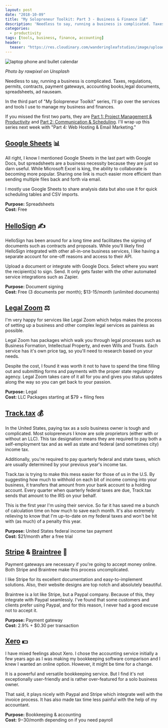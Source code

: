 ```yaml
---
layout: post
date: "2018-10-09"
title: "My Solopreneur Toolkit: Part 3 - Business & Finance 🗄💰"
description: 'Needless to say, running a business is complicated. Taxes, regulations, permits, contracts, payment gateways, accounting books,legal documents, spreadsheets, ad nauseam. In the third part of "My Solopreneur Toolkit" series, I''ll go over the services and tools I use to manage my business and finances.'
categories:
  - productivity
tags: [tools, business, finance, accounting]
header:
  teaser: "https://res.cloudinary.com/wanderingleafstudios/image/upload/b_auto,c_pad,g_center,h_630,w_1200/v1537890988/chrisjmears.com/blog/rawpixel-645294-unsplash.jpg"
---
```


![laptop phone and bullet calendar](https://res.cloudinary.com/wanderingleafstudios/image/upload/v1539098563/chrisjmears.com/blog/rawpixel-645294-unsplash.jpg)

<div class="text-right text-gray-500 text-sm mb-6">
  <em>Photo by rawpixel on Unsplash</em>
</div>

Needless to say, running a business is complicated. Taxes, regulations, permits, contracts, payment gateways, accounting books,legal documents, spreadsheets, ad nauseam.

In the third part of "My Solopreneur Toolkit" series, I'll go over the services and tools I use to manage my business and finances.

If you missed the first two parts, they are [Part 1: Project Management & Productivity](https://chrisjmears.com/blog/my-solopreneur-toolkit-part-1/) and [Part 2: Communication & Scheduling](https://chrisjmears.com/blog/my-solopreneur-toolkit-part-2/). I'll wrap up this series next week with "Part 4: Web Hosting & Email Marketing."

## [Google Sheets](https://www.google.com/sheets/about/) 📊

All right, I know I mentioned Google Sheets in the last part with Google Docs, but spreadsheets are a business necessity because they are just so darn useful. While Microsoft Excel is king, the ability to collaborate is becoming more popular. Sharing one link is much easier more efficient than sending multiple files back and forth via email.

I mostly use Google Sheets to share analysis data but also use it for quick scheduling tables and CSV imports.

**Purpose:** Spreadsheets<br>
**Cost:** Free

## [HelloSign](https://www.hellosign.com/) ✍️

HelloSign has been around for a long time and facilitates the signing of documents such as contracts and proposals. While you'll likely find HelloSign integrated with other all-in-one business services, I like having a separate account for one-off reasons and access to their API.

Upload a document or integrate with Google Docs. Select where you want the recipient(s) to sign. Send. It only gets faster with the other automated service integrations such as Zapier.

**Purpose:** Document signing<br>
**Cost:** Free (3 documents per month); \$13-15/month (unlimited documents)

## [Legal Zoom](https://www.legalzoom.com/) ⚖️

I'm very happy for services like Legal Zoom which helps makes the process of setting up a business and other complex legal services as painless as possible.

Legal Zoom has packages which walk you through legal processes such as Business Formation, Intellectual Property, and even Wills and Trusts. Each service has it's own price tag, so you'll need to research based on your needs.

Despite the cost, I found it was worth it not to have to spend the time filling out and submitting forms and payments with the proper state regulatory agency. Legal Zoom takes care of it all for you and gives you status updates along the way so you can get back to your passion.

**Purpose:** Legal<br>
**Cost:** LLC Packages starting at \$79 + filing fees

## [Track.tax](https://www.track.tax/) 💰

In the United States, paying tax as a solo business owner is tough and complicated. Most solopreneurs I know are sole proprietors (either with or without an LLC). This tax designation means they are required to pay both a self-employment tax and as well as state and federal (and sometimes city) income tax.

Additionally, you're required to pay quarterly federal and state taxes, which are usually determined by your previous year's income tax.

Track.tax is trying to make this mess easier for those of us in the U.S. By suggesting how much to withhold on each bit of income coming into your business, it transfers that amount from your bank account to a holding account. Every quarter when quarterly federal taxes are due, Track.tax sends that amount to the IRS on your behalf.

This is the first year I'm using their service. So far it has saved me a bunch of calculation time on how much to save each month. It's also extremely relieving to know that I'm up-to-date on my federal taxes and won't be hit with (as much) of a penalty this year.

**Purpose:** United States federal income tax payment<br>
**Cost:** \$21/month after a free trial

## [Stripe](https://stripe.com/) & [Braintree](https://www.braintreepayments.com/) 💸

Payment gateways are necessary if you're going to accept money online. Both Stripe and Braintree make this process uncomplicated.

I like Stripe for its excellent documentation and easy-to-implement solutions. Also, their website designs are top notch and absolutely beautiful.

Braintree is a lot like Stripe, but a Paypal company. Because of this, they integrate with Paypal seamlessly. I've found that some customers and clients prefer using Paypal, and for this reason, I never had a good excuse not to accept it.

**Purpose:** Payment gateway<br>
**Cost:** 2.9% + \$0.30 per transaction

## [Xero](https://www.xero.com/) 💵

I have mixed feelings about Xero. I chose the accounting service initially a few years ago as I was making my bookkeeping software comparison and I knew I wanted an online option. However, it might be time for a change.

It is a powerful and versatile bookkeeping service. But I find it's not exceptionally user-friendly and is rather over-featured for a solo business owner.

That said, it plays nicely with Paypal and Stripe which integrate well with the invoice process. It has also made tax time less painful with the help of my accountant.

**Purpose:** Bookkeeping & accounting<br>
**Cost:** $9-$30/month depending on if you need payroll

